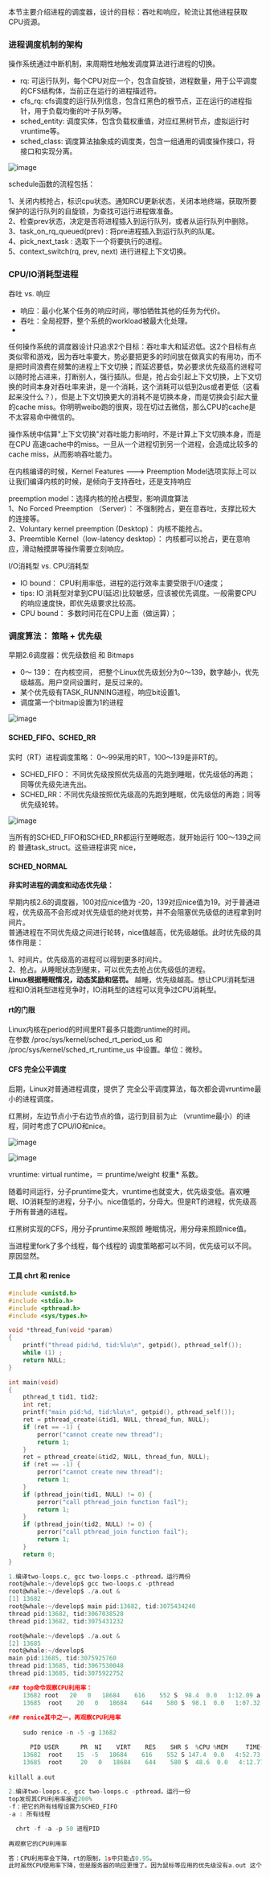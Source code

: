 本节主要介绍进程的调度器，设计的目标：吞吐和响应，轮流让其他进程获取CPU资源。

### 进程调度机制的架构
操作系统通过中断机制，来周期性地触发调度算法进行进程的切换。

* rq: 可运行队列，每个CPU对应一个，包含自旋锁，进程数量，用于公平调度的CFS结构体，当前正在运行的进程描述符。
* cfs_rq: cfs调度的运行队列信息，包含红黑色的根节点，正在运行的进程指针，用于负载均衡的叶子队列等。
* sched_entity: 调度实体，包含负载权重值，对应红黑树节点，虚拟运行时vruntime等。
* sched_class: 调度算法抽象成的调度类，包含一组通用的调度操作接口，将接口和实现分离。

![image](https://user-images.githubusercontent.com/87457873/127105320-a7646493-0a85-4467-b5a8-f10a5bb96942.png)

schedule函数的流程包括：

1、关闭内核抢占，标识cpu状态。通知RCU更新状态，关闭本地终端，获取所要保护的运行队列的自旋锁，为查找可运行进程做准备。<br>
2、检查prev状态，决定是否将进程插入到运行队列，或者从运行队列中删除。<br>
3、task_on_rq_queued(prev) : 将pre进程插入到运行队列的队尾。<br>
4、pick_next_task : 选取下一个将要执行的进程。<br>
5、context_switch(rq, prev, next) 进行进程上下文切换。<br>

### CPU/IO消耗型进程

吞吐 vs. 响应

* 响应：最小化某个任务的响应时间，哪怕牺牲其他的任务为代价。
* 吞吐：全局视野，整个系统的workload被最大化处理。
* 
任何操作系统的调度器设计只追求2个目标：吞吐率大和延迟低。这2个目标有点类似零和游戏，因为吞吐率要大，势必要把更多的时间放在做真实的有用功，而不是把时间浪费在频繁的进程上下文切换；而延迟要低，势必要求优先级高的进程可以随时抢占进来，打断别人，强行插队。但是，抢占会引起上下文切换，上下文切换的时间本身对吞吐率来讲，是一个消耗，这个消耗可以低到2us或者更低（这看起来没什么？），但是上下文切换更大的消耗不是切换本身，而是切换会引起大量的cache miss。你明明weibo跑的很爽，现在切过去微信，那么CPU的cache是不太容易命中微信的。

操作系统中估算"上下文切换"对吞吐能力影响时，不是计算上下文切换本身，而是在CPU 高速cache中的miss。一旦从一个进程切到另一个进程，会造成比较多的cache miss，从而影响吞吐能力。

在内核编译的时候，Kernel Features ---> Preemption Model选项实际上可以让我们编译内核的时候，是倾向于支持吞吐，还是支持响应

preemption model：选择内核的抢占模型，影响调度算法<br>
1、No Forced Preemption （Server）： 不强制抢占，更在意吞吐，支撑比较大的连接等。<br>
2、Voluntary kernel preemption (Desktop)： 内核不能抢占。<br>
3、Preemtible Kernel（low-latency desktop）： 内核都可以抢占，更在意响应，滑动触摸屏等操作需要立刻响应。

I/O消耗型 vs. CPU消耗型

* IO bound： CPU利用率低，进程的运行效率主要受限于I/O速度；
* tips: IO 消耗型对拿到CPU(延迟)比较敏感，应该被优先调度。一般需要CPU的响应速度快，即优先级要求比较高。
* CPU bound： 多数时间花在CPU上面（做运算）；

### 调度算法： 策略 + 优先级
早期2.6调度器：优先级数组 和 Bitmaps

* 0～ 139： 在内核空间， 把整个Linux优先级划分为0～139，数字越小，优先级越高。用户空间设置时，是反过来的。<br>
* 某个优先级有TASK_RUNNING进程，响应bit设置1。<br>
* 调度第一个bitmap设置为1的进程

![image](https://user-images.githubusercontent.com/87457873/127105805-547271f8-e1d5-4236-a7dc-4bb0d6ef51ca.png)

#### SCHED_FIFO、SCHED_RR

实时（RT）进程调度策略： 0～99采用的RT，100～139是非RT的。

* SCHED_FIFO： 不同优先级按照优先级高的先跑到睡眠，优先级低的再跑；同等优先级先进先出。
* SCHED_RR：不同优先级按照优先级高的先跑到睡眠，优先级低的再跑；同等优先级轮转。

![image](https://user-images.githubusercontent.com/87457873/127105885-b0cf808e-2d8e-4dfc-82a3-cf1fdcd1486f.png)

当所有的SCHED_FIFO和SCHED_RR都运行至睡眠态，就开始运行 100～139之间的 普通task_struct。这些进程讲究 nice，

#### SCHED_NORMAL

**非实时进程的调度和动态优先级：**

早期内核2.6的调度器，100对应nice值为 -20，139对应nice值为19。对于普通进程，优先级高不会形成对优先级低的绝对优势，并不会阻塞优先级低的进程拿到时间片。<br>
普通进程在不同优先级之间进行轮转，nice值越高，优先级越低。此时优先级的具体作用是：

1、时间片。优先级高的进程可以得到更多时间片。<br>
2、抢占。从睡眠状态到醒来，可以优先去抢占优先级低的进程。<br>
**Linux根据睡眠情况，动态奖励和惩罚。** 越睡，优先级越高。想让CPU消耗型进程和IO消耗型进程竞争时，IO消耗型的进程可以竞争过CPU消耗型。

#### rt的门限
Linux内核在period的时间里RT最多只能跑runtime的时间。<br>
在参数 /proc/sys/kernel/sched_rt_period_us 和 /proc/sys/kernel/sched_rt_runtime_us 中设置。单位：微秒。

#### CFS 完全公平调度
后期，Linux对普通进程调度，提供了 完全公平调度算法，每次都会调vruntime最小的进程调度。

红黑树，左边节点小于右边节点的值，运行到目前为止 （vruntime最小）的进程，同时考虑了CPU/IO和nice。

![image](https://user-images.githubusercontent.com/87457873/127106097-30790100-6fa1-4af4-ba7a-bc4e7ce0c336.png)

![image](https://user-images.githubusercontent.com/87457873/127106110-7eb7a50d-fdcd-45f2-9919-9a4ec58061fc.png)

vruntime: virtual runtime，＝ pruntime/weight 权重* 系数。

随着时间运行，分子pruntime变大，vruntime也就变大，优先级变低。喜欢睡眠、IO消耗型的进程，分子小。nice值低的，分母大。但是RT的进程，优先级高于所有普通的进程。

红黑树实现的CFS，用分子pruntime来照顾 睡眠情况，用分母来照顾nice值。

当进程里fork了多个线程，每个线程的 调度策略都可以不同，优先级可以不同。原因显然。

#### 工具 chrt 和 renice

```c
#include <unistd.h>
#include <stdio.h>
#include <pthread.h>
#include <sys/types.h>

void *thread_fun(void *param)
{
    printf("thread pid:%d, tid:%lu\n", getpid(), pthread_self());
    while (1) ;
    return NULL;
}

int main(void)
{
    pthread_t tid1, tid2;
    int ret;
    printf("main pid:%d, tid:%lu\n", getpid(), pthread_self());
    ret = pthread_create(&tid1, NULL, thread_fun, NULL);
    if (ret == -1) {
        perror("cannot create new thread");
        return 1;
    }
    ret = pthread_create(&tid2, NULL, thread_fun, NULL);
    if (ret == -1) {
        perror("cannot create new thread");
        return 1;
    }
    if (pthread_join(tid1, NULL) != 0) {
        perror("call pthread_join function fail");
        return 1;
    }
    if (pthread_join(tid2, NULL) != 0) {
        perror("call pthread_join function fail");
        return 1;
    }
    return 0;
}

1.编译two-loops.c, gcc two-loops.c -pthread，运行两份
root@whale:~/develop$ gcc two-loops.c -pthread
root@whale:~/develop$ ./a.out &
[1] 13682
root@whale:~/develop$ main pid:13682, tid:3075434240
thread pid:13682, tid:3067038528
thread pid:13682, tid:3075431232

root@whale:~/develop$ ./a.out &
[2] 13685
root@whale:~/develop$
main pid:13685, tid:3075925760
thread pid:13685, tid:3067530048
thread pid:13685, tid:3075922752 

### top命令观察CPU利用率：
    13682 root   20   0   18684    616    552 S  98.4  0.0   1:12.09 a.out
    13685  root    20   0   18684    644    580 S  98.1  0.0   1:07.32 a.out  
    
### renice其中之一，再观察CPU利用率
    
    sudo renice -n -5 -g 13682

      PID USER      PR  NI    VIRT    RES    SHR S  %CPU %MEM     TIME+ COMMAND
    13682  root    15  -5   18684    616    552 S 147.4  0.0   4:52.73 a.out
    13685  root     20   0   18684    644    580 S  48.6  0.0   4:12.77 a.out
    
killall a.out

2.编译two-loops.c, gcc two-loops.c -pthread，运行一份
top发现其CPU利用率接近200%
-f：把它的所有线程设置为SCHED_FIFO
-a : 所有线程

  chrt -f -a -p 50 进程PID
  
再观察它的CPU利用率

答：CPU利用率会下降，rt的限制，1s中只能占0.95。
此时虽然CPU使用率下降，但是服务器的响应更慢了。因为鼠标等应用的优先级没有a.out 这个进程的优先级高。

```


